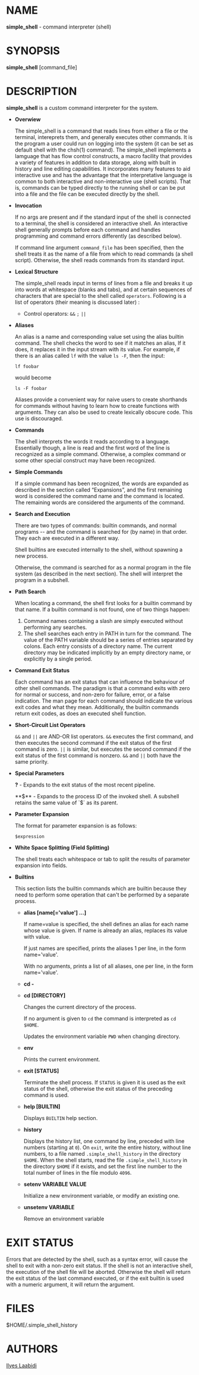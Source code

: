 # NAME
**simple_shell** - command interpreter (shell)

# SYNOPSIS
**simple_shell** [command_file]

# DESCRIPTION
**simple_shell** is a custom command interpreter for the system.

* **Overwiew**

  The simple_shell is a command that reads lines from either a file or the terminal, intereprets them, and generally executes other commands. It is the program a user could run on logging into the system (it can be set as default shell with the chsh(1) command). The simple_shell implements a lamguage that has flow control constructs, a macro facility that provides a variety of features in addition to data storage, along with built in history and line editing capabilities. It incorporates many features to aid interactive use and has the advantage that the interpretative language is common to both interactive and non-interactive use (shell scripts). That is, commands can be typed directly to the running shell or can be put into a file and the file can be executed directly by the shell.

* **Invocation**

  If no args are present and if the standard input of the shell is connected to a terminal, the shell is considered an interactive shell. An interactive shell generally prompts before each command and handles programming and command errors differently (as described below).

  If command line argument `command_file` has been specified, then the shell treats it as the name of a file from which to read commands (a shell script). Otherwise, the shell reads commands from its standard input.
  
* **Lexical Structure**

  The simple_shell reads input in terms of lines from a file and breaks it up into words at whitespace (blanks and tabs), and at certain sequences of characters that are special to the shell called `operators`. Following is a list of operators (their meaning is discussed later) :
  * Control operators:
    `&&` `;` `||`

* **Aliases**

  An alias is a name and corresponding value set using the alias builtin command. The shell checks the word to see if it matches an alias, If it does, it replaces it in the input stream with its value. For example, if there is an alias called `lf` with the value `ls -F`, then the input:
  
  ```Shell
  lf foobar
  ```
    would become
  ```Shell
  ls -F foobar
  ```
  Aliases provide a convenient way for naive users to create shorthands for commands without having to learn how to create functions with arguments. They can also be used to create lexically obscure code. This use is discouraged.
  
* **Commands**

  The shell interprets the words it reads according to a language. Essentially though, a line is read and the first word of the line is recognized as a simple command.  Otherwise, a complex command or some other special construct may have been recognized.
  
* **Simple Commands**

  If a simple command has been recognized, the words are expanded as described in the section called “Expansions”, and the first remaining word is considered the command name and the command is located. The remaining words are considered the arguments of the command.
  
* **Search and Execution**

  There are two types of commands: builtin commands, and normal programs -- and the command is searched for (by name) in that order. They each are executed in a different way.

  Shell builtins are executed internally to the shell, without spawning a new process.

  Otherwise, the command is searched for as a normal program in the file system (as described in the next section). The shell will interpret the program in a subshell.
  
* **Path Search**

  When locating a command, the shell first looks for a builtin command by that name. If a builtin command is not found, one of two things happen:
  1) Command names containing a slash are simply executed without performing any searches.
  2) The shell searches each entry in PATH in turn for the command. The value of the PATH variable should be a series of entries separated by colons. Each entry consists of a directory name. The current directory may be indicated implicitly by an empty directory name, or explicitly by a single period.
  
* **Command Exit Status**
  
  Each command has an exit status that can influence the behaviour of other shell commands. The paradigm is that a command exits with zero for normal or success, and non-zero for failure, error, or a false indication. The man page for each command should indicate the various exit codes and what they mean. Additionally, the builtin commands return exit codes, as does an executed shell function.
  
* **Short-Circuit List Operators**

  `&&` and `||` are AND-OR list operators. `&&` executes the first command, and then executes the second command if the exit status of the first command is zero. `||` is similar, but executes the second command if the exit status of the first command is nonzero.  `&&` and `||` both have the same priority.

* **Special Parameters**

  **?** - Expands to the exit status of the most recent pipeline.
  
  **$** - Expands to the process ID of the invoked shell.  A subshell retains the same value of `$` as its parent.
  
* **Parameter Expansion**

  The format for parameter expansion is as follows:
  
  ``$expression``
  
* **White Space Splitting (Field Splitting)**

  The shell treats each whitespace or tab to split the results of parameter expansion into fields.
  
* **Builtins**

  This section lists the builtin commands which are builtin because they need to perform some operation that can't be performed by a separate process.
  
  * **alias [name[='value'] ...]**
  
    If name=value is specified, the shell defines an alias for each name whose value is given. If name is already an alias, replaces its value with value.
    
    If just names are specified, prints the aliases 1 per line, in the form name='value'.
    
    With no arguments, prints a list of all aliases, one per line, in the form name='value'.
    
  * **cd -**
  
  * **cd [DIRECTORY]**
    
    Changes the current directory of the process.
    
    If no argument is given to `cd` the command is interpreted as `cd $HOME`.
    
    Updates the environment variable `PWD` when changing directory.
    
  * **env**
  
    Prints the current environment.
    
  * **exit [STATUS]**
  
    Terminate the shell process.
    If `STATUS` is given it is used as the exit status of the shell, otherwise the exit status of the preceding command is used.
    
  * **help [BUILTIN]**
  
    Displays `BUILTIN` help section.
    
  * **history**
  
    Displays the history list, one command by line, preceded with line numbers (starting at `0`).
    On `exit`, write the entire history, without line numbers, to a file named `.simple_shell_history` in the directory `$HOME`.
    When the shell starts, read the file `.simple_shell_history` in the directory `$HOME` if it exists, and set the first line number to the total number of lines in the file modulo `4096`.
    
  * **setenv VARIABLE VALUE**
  
    Initialize a new environment variable, or modify an existing one.
    
  * **unsetenv VARIABLE**
  
    Remove an environment variable
    
# EXIT STATUS
Errors that are detected by the shell, such as a syntax error, will cause the shell to exit with a non-zero exit status. If the shell is not an interactive shell, the execution of the shell file will be aborted. Otherwise the shell will return the exit status of the last command executed, or if the exit builtin is used with a numeric argument, it will return the argument.

# FILES
$HOME/.simple_shell_history

# AUTHORS
[Ilyes Laabidi](https://github.com/ilyes01)
